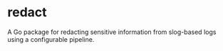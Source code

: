 # redact

A Go package for redacting sensitive information from slog-based logs using a configurable pipeline.
